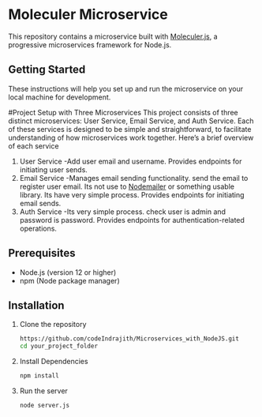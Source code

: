# Moleculer Microservice

This repository contains a microservice built with [Moleculer.js](https://moleculer.services/), a progressive microservices framework for Node.js.


## Getting Started

These instructions will help you set up and run the microservice on your local machine for development.

#Project Setup with Three Microservices
 This project consists of three distinct microservices: User Service, Email Service, and Auth Service. Each of these services is designed to be simple and straightforward, to facilitate understanding of how microservices work together. Here’s a brief overview of each   service

1. User Service -Add user email and username. Provides endpoints for initiating user sends.
3. Email Service -Manages email sending functionality. send the email to register user email. Its not use to [Nodemailer](https://nodemailer.com/) or something usable library. Its have very simple process. Provides endpoints for initiating email sends.
4. Auth Service -Its very simple process. check user is admin and password is password. Provides endpoints for authentication-related operations.

## Prerequisites

- Node.js (version 12 or higher)
- npm (Node package manager)

## Installation

1. Clone the repository

   ```sh
   https://github.com/codeIndrajith/Microservices_with_NodeJS.git
   cd your_project_folder
   ```

2. Install Dependencies
   ```sh
   npm install
   ```
3. Run the server
   ```
   node server.js
   ```
   
